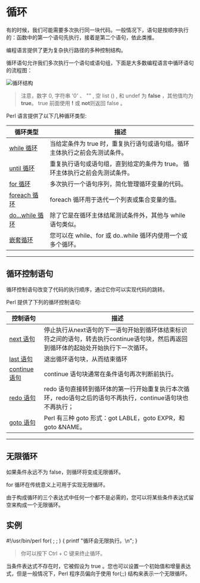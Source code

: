 # 循环

有的时候，我们可能需要多次执行同一块代码。一般情况下，语句是按顺序执行的：函数中的第一个语句先执行，接着是第二个语句，依此类推。

编程语言提供了更为复杂执行路径的多种控制结构。

循环语句允许我们多次执行一个语句或语句组，下面是大多数编程语言中循环语句的流程图：

![循环结构](https://www.runoob.com/wp-content/uploads/2016/06/iOu8YrWm3qflp2v5.png)

> 注意，数字 0, 字符串 '0' 、 "" , 空 list () , 和 undef 为 **false** ，其他值均为 **true**。 true 前面使用 **!** 或 **not**则返回 false 。

Perl 语言提供了以下几种循环类型:

| 循环类型                                                     | 描述                                                         |
| ------------------------------------------------------------ | ------------------------------------------------------------ |
| [while 循环](https://www.runoob.com/perl/perl-while-loop.html) | 当给定条件为 true 时，重复执行语句或语句组。循环主体执行之前会先测试条件。 |
| [until 循环](https://www.runoob.com/perl/perl-until-loop.html) | 重复执行语句或语句组，直到给定的条件为 true。 循环主体执行之前会先测试条件。 |
| [for 循环](https://www.runoob.com/perl/perl-for-loop.html)   | 多次执行一个语句序列，简化管理循环变量的代码。               |
| [foreach 循环](https://www.runoob.com/perl/perl-foreach-loop.html) | foreach 循环用于迭代一个列表或集合变量的值。                 |
| [do...while 循环](https://www.runoob.com/perl/perl-do-while-loop.html) | 除了它是在循环主体结尾测试条件外，其他与 while 语句类似。    |
| [嵌套循环](https://www.runoob.com/perl/perl-nested-loops.html) | 您可以在 while、for 或 do..while 循环内使用一个或多个循环。  |

------

## 循环控制语句

循环控制语句改变了代码的执行顺序，通过它你可以实现代码的跳转。

Perl 提供了下列的循环控制语句:

| 控制语句                                                     | 描述                                                         |
| ------------------------------------------------------------ | ------------------------------------------------------------ |
| [next 语句](https://www.runoob.com/perl/perl-next-statement.html) | 停止执行从next语句的下一语句开始到循环体结束标识符之间的语句，转去执行continue语句块，然后再返回到循环体的起始处开始执行下一次循环。 |
| [last 语句](https://www.runoob.com/perl/perl-last-statement.html) | 退出循环语句块，从而结束循环                                 |
| [continue 语句](https://www.runoob.com/perl/perl-continue-statement.html) | continue 语句块通常在条件语句再次判断前执行。                |
| [redo 语句](https://www.runoob.com/perl/perl-redo-statement.html) | redo 语句直接转到循环体的第一行开始重复执行本次循环，redo语句之后的语句不再执行，continue语句块也不再执行； |
| [goto 语句](https://www.runoob.com/perl/perl-goto-statement.html) | Perl 有三种 goto 形式：got LABLE，goto EXPR，和 goto &NAME。 |

------

## 无限循环

如果条件永远不为 false，则循环将变成无限循环。

for 循环在传统意义上可用于实现无限循环。

由于构成循环的三个表达式中任何一个都不是必需的，您可以将某些条件表达式留空来构成一个无限循环。

## 实例

\#!/usr/bin/perl  for( ; ; ) {   printf "循环会无限执行。\n"; }

> 你可以按下 Ctrl + C 键来终止循环。

当条件表达式不存在时，它被假设为 true 。您也可以设置一个初始值和增量表达式，但是一般情况下，Perl 程序员偏向于使用 for(;;) 结构来表示一个无限循环。

​			